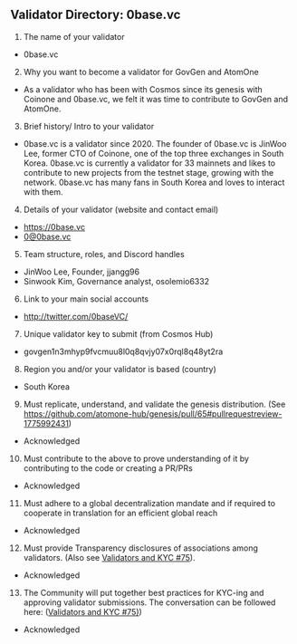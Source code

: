 ## Validator Directory: 0base.vc

1) The name of your validator

- 0base.vc

2) Why you want to become a validator for GovGen and AtomOne

- As a validator who has been with Cosmos since its genesis with Coinone and 0base.vc, we felt it was time to contribute to GovGen and AtomOne.

3) Brief history/ Intro to your validator

- 0base.vc is a validator since 2020. The founder of 0base.vc is JinWoo Lee, former CTO of Coinone, one of the top three exchanges in South Korea. 0base.vc is currently a validator for 33 mainnets and likes to contribute to new projects from the testnet stage, growing with the network. 0base.vc has many fans in South Korea and loves to interact with them. 

4) Details of your validator (website and contact email)

- https://0base.vc
- 0@0base.vc

5) Team structure, roles, and Discord handles

- JinWoo Lee, Founder, jjangg96
- Sinwook Kim, Governance analyst, osolemio6332

6) Link to your main social accounts

- http://twitter.com/0baseVC/

7) Unique validator key to submit (from Cosmos Hub)

- govgen1n3mhyp9fvcmuu8l0q8qvjy07x0rql8q48yt2ra

8) Region you and/or your validator is based (country)

- South Korea

9) Must replicate, understand, and validate the genesis distribution. (See https://github.com/atomone-hub/genesis/pull/65#pullrequestreview-1775992431)

- Acknowledged

10) Must contribute to the above to prove understanding of it by contributing to the code or creating a PR/PRs

- Acknowledged

11) Must adhere to a global decentralization mandate and if required to cooperate in translation for an efficient global reach

- Acknowledged

12) Must provide Transparency disclosures of associations among validators. (Also see [Validators and KYC #75](https://github.com/atomone-hub/genesis/issues/75#issue-2034573094)).

- Acknowledged

13) The Community will put together best practices for KYC-ing and approving validator submissions. The conversation can be followed here: ([Validators and KYC #75)](https://github.com/atomone-hub/genesis/issues/75#issue-2034573094))

- Acknowledged